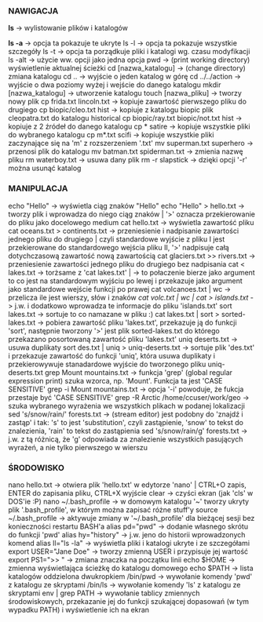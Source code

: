 ### NAWIGACJA ###
**ls** 					-> wylistowanie plików i katalogów

**ls -a**					-> opcja ta pokazuje te ukryte
ls -l					-> opcja ta pokazuje wszystkie szczegóły
ls -t					-> opcja ta porządkuje pliki i katalogi wg. czasu modyfikacji
ls -alt					-> użycie ww. opcji jako jedna opcja
pwd 					-> (print working directory) wyświetlenie aktualnej ścieżki
cd [nazwa_katalogu]			-> (change directory) zmiana katalogu
cd .. 					-> wyjście o jeden katalog w górę
cd ../../action				-> wyjście o dwa poziomy wyżej i wejście do danego katalogu
mkdir [nazwa_katalogu]			-> utworzenie katalogu
touch [nazwa_pliku]			-> tworzy nowy plik
cp frida.txt lincoln.txt		-> kopiuje zawartość pierwszego pliku do drugiego
cp biopic/cleo.txt hist			-> kopiuje z katalogu biopic plik cleopatra.txt do katalogu historical
cp biopic/ray.txt biopic/not.txt hist	-> kopiuje z 2 źródeł do danego katalogu
cp * satire				-> kopiuje wszystkie pliki do wybranego katalogu
cp m*.txt scifi				-> kopiuje wszystkie pliki zaczynające się na 'm' z rozszerzeniem '.txt'
mv superman.txt superhero		-> przenosi plik do katalogu
mv batman.txt spiderman.txt		-> zmienia nazwę pliku
rm waterboy.txt				-> usuwa dany plik
rm -r slapstick				-> dzięki opcji '-r' można usunąć katalog

### MANIPULACJA ###
echo "Hello"				-> wyświetla ciąg znaków "Hello"
echo "Hello" > hello.txt		-> tworzy plik i wprowadza do niego ciąg znaków | '>' oznacza przekierowanie do pliku jako docelowego medium
cat hello.txt				-> wyświetla zawartość pliku
cat oceans.txt > continents.txt		-> przeniesienie i nadpisanie zawartości jednego pliku do drugiego | czyli standardowe wyjście z pliku I jest przekierowane do standardowego wejścia pliku II, '>' nadpisuje całą dotychczasową zawartość nową zawartością
cat glaciers.txt >> rivers.txt		-> przeniesienie zawartości jednego pliku do drugiego bez nadpisania
cat < lakes.txt				-> torżsame z 'cat lakes.txt'
|					-> to połaczenie bierze jako argument to co jest na standardowym wyjściu po lewej i przekazuje jako argument jako standardowe wejście funkcji po prawej
cat volcanoes.txt | wc			-> przelicza ile jest wierszy, słów i znaków
*cat volc.txt | wc | cat > islands.txt*	-> j.w. i dodatkowo wprowadza te informacje do pliku 'islands.txt'
sort lakes.txt				-> sortuje to co namazane w pliku :)
cat lakes.txt | sort > sorted-lakes.txt	-> pobiera zawartość pliku 'lakes.txt', przekazuje ją do funkcji 'sort', następnie tworzony '>' jest plik sorted-lakes.txt do którego przekazano posortowaną zawartość pliku 'lakes.txt'
uniq deserts.txt			-> usuwa duplikaty
sort des.txt | uniq > uniq-deserts.txt	-> sortuje plik 'des.txt' i przekazuje zawartość do funkcji 'uniq', która usuwa duplikaty i przekierowywuje stanadardowe wyjście do tworzonego pliku uniq-deserts.txt
grep Mount mountains.txt		-> funkcja 'grep' (global regular expression print) szuka wzorca, np. 'Mount'. Funkcja ta jest 'CASE SENSITIVE'
grep -i Mount mountains.txt		-> opcja '-i' powoduje, że fukcja przestaje być 'CASE SENSITIVE'
grep -R Arctic /home/ccuser/work/geo	-> szuka wybranego wyrażenia we wszystkich plikach w podanej lokalizacji
sed 's/snow/rain/' forests.txt		-> (stream editor) jest podobny do 'znajdź i zastąp' i tak: 's' to jest 'substitution', czyli zastąpienie, 'snow' to tekst do znalezienia, 'rain' to tekst do zastąpienia
sed 's/snow/rain/g' forests.txt		-> j.w. z tą różnicą, że 'g' odpowiada za znalezienie wszystkich pasujących wyrażeń, a nie tylko pierwszego w wierszu

### ŚRODOWISKO ###
nano hello.txt				-> otwiera plik 'hello.txt' w edytorze 'nano' | CTRL+O zapis, ENTER do zapisania pliku, CTRL+X wyjście
clear					-> czyści ekran (jak 'cls' w DOS'ie :P)
nano ~/.bash_profile			-> w domowym katalogu '~' tworzy ukryty plik '.bash_profile', w którym można zapisać różne stuff'y
source ~/.bash_profile			-> aktywuje zmiany w '~/.bash_profile' dla bieżącej sesji bez konieczności restartu BASH'a
alias pd="pwd"				-> dodanie własnego skrótu do funkcji 'pwd'
alias hy="history"			-> j.w. jeno do historii wprowadzonych komend
alias ll="ls -la"			-> wyświetla pliki i katalogi ukryte i ze szczegółami
export USER="Jane Doe"			-> tworzy zmienną USER i przypisuje jej wartość
export PS1=">> "			-> zmiana znaczka na początku linii
echo $HOME				-> zmienna wyświetlająca ścieżkę do katalogu domowego
echo $PATH				-> lista katalogów oddzielona dwukropkiem
/bin/pwd				-> wywołanie komendy 'pwd' z katalogu ze skryptami
/bin/ls					-> wywołanie komendy 'ls' z katalogu ze skryptami
env | grep PATH				-> wywołanie tablicy zmiennych środowiskowych, przekazanie jej do funkcji szukającej dopasowań (w tym wypadku PATH) i wyświetlenie ich na ekran
